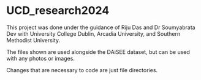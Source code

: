 # UCD_research2024

This project was done under the guidance of Riju Das and Dr Soumyabrata Dev with University College Dublin, Arcadia University, and Southern Methodist University. 

The files shown are used alongside the DAiSEE dataset, but can be used with any photos or images. 

Changes that are necessary to code are just file directories. 
